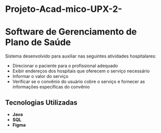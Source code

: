 # Projeto-Acad-mico-UPX-2-

# Software de Gerenciamento de Plano de Saúde

Sistema desenvolvido para auxiliar nas seguintes atividades hospitalares:

- Direcionar o paciente para o profissional adequado
- Exibir endereços dos hospitais que oferecem o serviço necessário
- Informar o valor do serviço
- Verificar se o convênio do usuário cobre o serviço e fornecer as informações específicas do convênio

## Tecnologias Utilizadas

- **Java**
- **SQL**
- **Figma**
